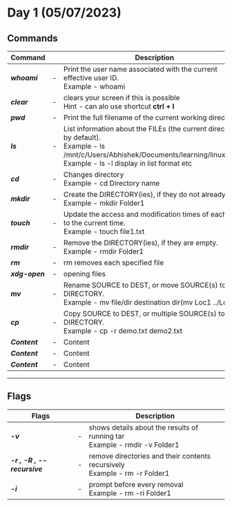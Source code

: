  #  Day 1 (05/07/2023)
## Commands
| **Command**  |  | **Description** |
| ------------- | - |------------- |
| ***whoami***  | - | Print the user name associated with the current effective user ID.<br>Example  - whoami | 
| ***clear***  | - | clears your screen if this is possible <br> Hint -  can alo use shortcut **ctrl + l** |
| ***pwd***  | - | Print the full filename of the current working directory. |
| ***ls***  | - |  List information about the FILEs (the current directory by default). <br> Example  - ls /mnt/c/Users/Abhishek/Documents/learning/linux/Linux <br> Example - ls -l display in list format etc |
| ***cd***  | - | Changes directory <br> Example - cd Directory name |
| ***mkdir***  | - |  Create the DIRECTORY(ies), if they do not already exist<br>Example -  mkdir Folder1 |
| ***touch***  | - |    Update the access and modification times of each FILE to the current time. <br> Example - touch file1.txt |
| ***rmdir***  | - |   Remove the DIRECTORY(ies), if they are empty.<br> Example - rmdir Folder1  |
| ***rm***  | - | rm removes each specified file |
| ***xdg-open***  | - | opening files |
| ***mv***  | - |  Rename SOURCE to DEST, or move SOURCE(s) to DIRECTORY.<br> Example - mv file/dir destination dir(mv Loc1 ../Loc2/) |
| ***cp***  | - |    Copy SOURCE to DEST, or multiple SOURCE(s) to DIRECTORY.<br> Example - cp -r demo.txt demo2.txt |
| ***Content***  | - | Content |
| ***Content***  | - | Content |
| ***Content***  | - | Content |

<hr>

## Flags

| **Flags**  |  | **Description** |
| ------------- | - |------------- 
| ***-v***  | - | shows details about the results of running tar <br> Example - rmdir -v Folder1 |
| ***-r , -R , --recursive***  | - |  remove directories and their contents recursively <br> Example - rm -r Folder1 
| ***-i***  | - |  prompt before every removal <br> Example - rm -ri Folder1|
